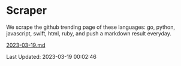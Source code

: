 # Scraper

We scrape the github trending page of these languages: go, python, javascript, swift, html, ruby, and push a markdown result everyday.

[2023-03-19.md](https://github.com/henson/Scraper/blob/master/2023-03-19.md)

Last Updated: 2023-03-19 00:02:46